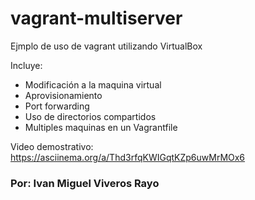 # vagrant-multiserver


Ejmplo de uso de vagrant utilizando VirtualBox

Incluye:

- Modificación a la maquina virtual
- Aprovisionamiento
- Port forwarding
- Uso de directorios compartidos
- Multiples maquinas en un Vagrantfile


Video demostrativo: https://asciinema.org/a/Thd3rfqKWIGqtKZp6uwMrMOx6



### Por: Ivan Miguel Viveros Rayo
